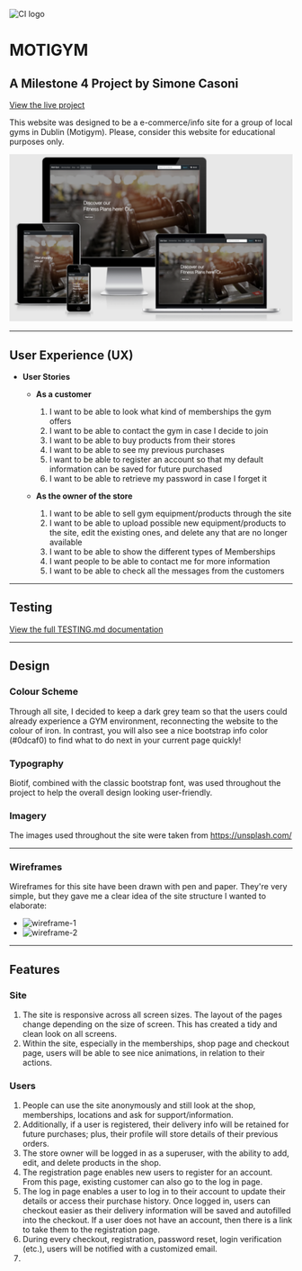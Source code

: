 ![CI logo](https://codeinstitute.s3.amazonaws.com/fullstack/ci_logo_small.png)



# MOTIGYM
## A Milestone 4 Project by Simone Casoni

[View the live project](https://motigym.herokuapp.com/info/)


This website was designed to be a e-commerce/info site for a group of local gyms in Dublin (Motigym). Please, consider this website for educational purposes only.

![Am I responsive](documentation/images/MS4-am-i-responsive.jpg)

---

## User Experience (UX)

* **User Stories** 
    * **As a customer**
        1. I want to be able to look what kind of memberships the gym offers
        2. I want to be able to contact the gym in case I decide to join
        3. I want to be able to buy products from their stores 
        4. I want to be able to see my previous purchases
        5. I want to be able to register an account so that my default information can be saved for future purchased
        6. I want to be able to retrieve my password in case I forget it

    * **As the owner of the store**
        1. I want to be able to sell gym equipment/products through the site
        2. I want to be able to upload possible new equipment/products to the site, edit the existing ones, and delete any that are no longer available
        3. I want to be able to show the different types of Memberships
        4. I want people to be able to contact me for more information
        5. I want to be able to check all the messages from the customers
        
---

## Testing

[View the full TESTING.md documentation](https://github.com/Simocaso/MS4_Casoni/blob/master/TESTING.md)

---

## Design

### Colour Scheme  
Through all site, I decided to keep a dark grey team so that the users could already experience a GYM environment, reconnecting the website to the colour of iron. In contrast, you will also see a nice bootstrap info color (#0dcaf0) to find what to do next in your current page quickly!

### Typography

Biotif, combined with the classic bootstrap font, was used throughout the project to help the overall design looking user-friendly.

### Imagery

The images used throughout the site were taken from https://unsplash.com/

---
### Wireframes

Wireframes for this site have been drawn with pen and paper. They're very simple, but they gave me a clear idea of the site structure I wanted to elaborate:
* ![wireframe-1](documentation/wireframes/wireframe-1.png)
* ![wireframe-2](documentation/wireframes/wireframe-2.png)
---

## Features

### Site

1. The site is responsive across all screen sizes. The layout of the pages change depending on the size of screen. This has created a tidy and clean look on all screens.
2. Within the site, especially in the memberships, shop page and checkout page, users will be able to see nice animations, in relation to their actions.

### Users

1. People can use the site anonymously and still look at the shop, memberships, locations and ask for support/information.
2. Additionally, if a user is registered, their delivery info will be retained for future purchases; plus, their profile will store details of  their previous orders. 
3. The store owner will be logged in as a superuser, with the ability to add, edit, and delete products in the shop. 
4. The registration page enables new users to register for an account. From this page, existing customer can also go to the log in page.
5. The log in page enables a user to log in to their account to update their details or access their purchase history. Once logged in, users can checkout easier as their delivery information will be saved and autofilled into the checkout. If a user does not have an account, then there is a link to take them to the registration page.
6. During every checkout, registration, password reset, login verification (etc.), users will be notified with a customized email.
7. 
